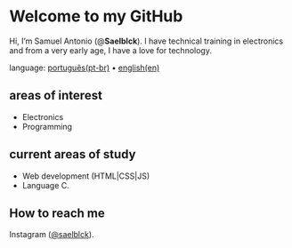 # Welcome to my GitHub
Hi, I’m Samuel Antonio (@**Saelblck**).
I have technical training in electronics and from a very early age, I have a love for technology.

language: [português(pt-br)](https://github.com/saelblck/Saelblck/blob/main/README.md) • [english(en)](https://github.com/saelblck/Saelblck/blob/main/README-en.md)

## areas of interest
- Electronics
- Programming

## current areas of study
- Web development (HTML|CSS|JS)
- Language C.

## How to reach me
Instagram ([@saelblck](https://www.instagram.com/saelblck)).

<!---
Saelblck/Saelblck is a ✨ special ✨ repository because its `README.md` (this file) appears on your GitHub profile.
You can click the Preview link to take a look at your changes.
--->
